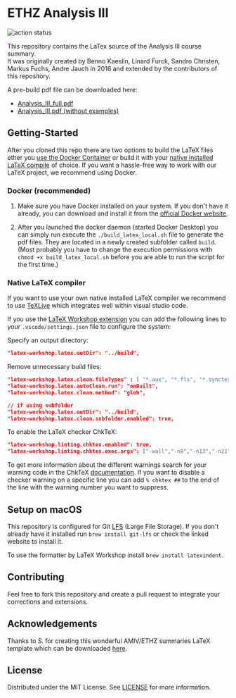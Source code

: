 # ETHZ Analysis III

![action status](https://github.com/meiertobias/eth-analysis-3/actions/workflows/build_deploy.yml/badge.svg)

This repository contains the LaTex source of the Analysis III course summary.  
It was originally created by Benno Kaeslin, Linard Furck, Sandro Christen, Markus Fuchs, Andre Jauch in 2016 and extended by the contributors of this repository.

A pre-build pdf file can be downloaded here:

- [Analysis_III_full.pdf](https://meiertobias.github.io/eth-analysis-3/analysis_III_full.pdf)
- [Analysis_III.pdf (without examples)](https://meiertobias.github.io/eth-analysis-3/analysis_III.pdf)

## Getting-Started

After you cloned this repo there are two options to build the LaTeX files ether you [use the Docker Container](#docker-recommended) or build it with your [native installed LaTeX compile](#native-latex-compiler) of choice.
If you want a hassle-free way to work with our LaTeX project, we recommend using Docker.

### Docker (recommended)

1. Make sure you have Docker installed on your system. If you don't have it already, you can download and install it from the [official Docker website](https://www.docker.com/get-started/).

2. After you launched the docker daemon (started Docker Desktop) you can simply run execute the `./build_latex_local.sh` file to generate the pdf files. They are located in a newly created subfolder called `build`.  
(Most probably you have to change the execution permissions with `chmod +x build_latex_local.sh` before you are able to run the script for the first time.)

### Native LaTeX compiler

If you want to use your own native installed LaTeX compiler we recommend to use [TeXLive](https://www.tug.org/texlive/) which integrates well within visual studio code.

If you use the [LaTeX Workshop extension](vscode:extension/James-Yu.latex-workshop) you can add the following lines to your `.vscode/settings.json` file to configure the system:

Specify an output directory:

```json
"latex-workshop.latex.outDir": "../build",
```

Remove unnecessary build files:

```json
"latex-workshop.latex.clean.fileTypes" : [ "*.aux", "*.fls", "*.synctex.gz", "*.out", "*.log", "*.fdb_latexmk" ],
"latex-workshop.latex.autoClean.run": "onBuilt",
"latex-workshop.latex.clean.method": "glob",

// if using subfolder
"latex-workshop.latex.outDir": "../build",
"latex-workshop.latex.clean.subfolder.enabled": true,
```

To enable the LaTeX checker ChkTeX:

```json
"latex-workshop.linting.chktex.enabled": true, 
"latex-workshop.linting.chktex.exec.args": ["-wall","-n8","-n13","-n21","-n22","-n30","-n46","-e16","-q"],
```

To get more information about the different warnings search for your warning code in the ChkTeX [documentation](https://mirror.init7.net/ctan/support/chktex/ChkTeX.pdf). If you want to disable a checker warning on a specific line you can add `% chktex ##` to the end of the line with the warning number you want to suppress.

## Setup on macOS
This repository is configured for Git [LFS](https://git-lfs.com/) (Large File Storage). If you don't already have it installed run `brew install git-lfs` or check the linked website to install it.

To use the formatter by LaTeX Workshop install `brew install latexindent`.

## Contributing

Feel free to fork this repository and create a pull request to integrate your corrections and extensions.

## Acknowledgements

Thanks to *S.* for creating this wonderful AMIV/ETHZ summaries LaTeX template which can be downloaded [here](https://de.overleaf.com/latex/templates/amiv-slash-ethz-summaries-template-landscape/trggddjtjhqr).

## License

Distributed under the MIT License. See [LICENSE](LICENSE) for more information.
